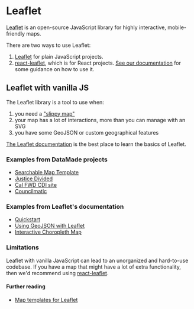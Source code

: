 # Leaflet
[Leaflet](https://leafletjs.com/) is an open-source JavaScript library for highly interactive, mobile-friendly maps.

There are two ways to use Leaflet:
1. [Leaflet](https://leafletjs.com/) for plain JavaScript projects.
2. [react-leaflet](https://react-leaflet.js.org/), which is for React projects. [See our documentation](/mapping/react-leaflet.md) for some guidance on how to use it.

## Leaflet with vanilla JS
The Leaflet library is a tool to use when:
1. you need a ["slippy map"](https://wiki.openstreetmap.org/wiki/Slippy_Map)
2. your map has a lot of interactions, more than you can manage with an SVG
3. you have some GeoJSON or custom geographical features

[The Leaflet documentation](https://leafletjs.com/) is the best place to learn the basics of Leaflet. 

### Examples from DataMade projects
- [Searchable Map Template](https://github.com/datamade/searchable-map-template-csv)
- [Justice Divided](https://github.com/datamade/justice-divided/blob/master/js/district_map.js)
- [Cal FWD CDI site](https://github.com/datamade/california-dream-index/blob/master/cdi/static/js/detailMap.js)
- [Councilmatic](https://github.com/datamade/django-councilmatic/blob/5b074f376667766e4b6dbf093871d294bb35fc51/councilmatic_core/templates/councilmatic_core/council_members.html#L105)


### Examples from Leaflet's documentation
- [Quickstart](https://leafletjs.com/examples/quick-start/)
- [Using GeoJSON with Leaflet](https://leafletjs.com/examples/geojson/)
- [Interactive Choropleth Map](https://leafletjs.com/examples/choropleth/)
 
### Limitations
Leaflet with vanilla JavaScript can lead to an unorganized and hard-to-use codebase. If you have a map that might have a lot of extra functionality, then we'd recommend using [react-leaflet](/mapping/react-leaflet.md).

#### Further reading
- [Map templates for Leaflet](https://handsondataviz.org/leaflet.html)
